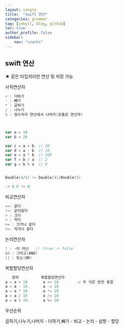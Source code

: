```yaml
---
layout: single
title:  "swift 연산"
categories: grammer
tag: [jekyll, blog, github]
toc: true
author_profile: false
sidebar:
    nav: "counts"     
---
```







## swift 연산

★ 같은 타입끼리만 연산 및 저장 가능



사칙연산자

```swift
+ : 더하기
- : 뺴기
* : 곱하기
/ : 나누기
% : 정수끼리 연산에서 나머지(모듈로 연산자)



var a = 10
var b = 20

var c = a + b  // 30
var d = a - b  // 10
var e = a * b  // 200
var f = b / a  // 2
var g = b % a  // 0


Double(4/5) != Double(4)/Double(5) 

-> 0.8 != 0

```

비교연산자

```swift
==: 같다
!=: 같지않다
> : 크다
< : 작다
>= : 크거나 같다
<=: 작거나 같다

```

논리연산자

```swift
! : ~이 아닌   // !true -> false
&& : 그리고(AND)
|| : 또는(OR)
```

복합할당연산자

```swift
   정의          복합할당연산자
a = a + 10       a += 10        -> 두 식은 완전 동일
a = a - 10.      a -= 10
a = a * 10       a *= 10
a = a / 10       a /= 10
a = a % 10.      a %= 10
```



우선순위

곱하기,나누기,나머지 - 더하기,뺴기 - 비교 - 논리 - 삼항 - 할당